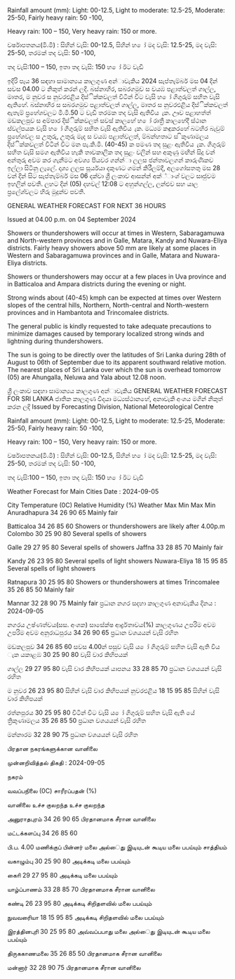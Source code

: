 Rainfall amount (mm): Light: 00-12.5, Light to moderate: 12.5-25, Moderate: 25-50, Fairly heavy rain: 50 -100,

Heavy rain: 100 – 150, Very heavy rain: 150 or more.

වර්ෂාපතනය(මි.මී) : සිහින් වැසි: 00-12.5, සිහින් හ ෝ මද වැසි: 12.5-25, මද වැසි: 25-50, තරමක් තද වැසි: 50 -100,

තද වැසි:100 – 150, ඉතා තද වැසි: 150 හ ෝ ඊට වැඩි

ඉදිරි පැය 36 සඳහා සාමාන්‍යය කාලගුණ අන්‍ාවැකිය 2024 සැප්තැම්බර් මස 04 දින්‍ සවස 04.00 ට නිකුත් කරන්‍ ලදි. බස්නාහිර, සබරගමුව ස වයඹ පළාත්වලත් ගාල්ල, මාතර, ම නුවර ස නුවරඑළිය දිස්ික්කවලත් විටින් විට වැසි හ ෝ ගිගුරුම් සහිත වැසි ඇතිහේ. බස්නාහිර ස සබරගමුව පළාත්වලත් ගාල්ල, මාතර ස නුවරඑළිය දිස්ික්කවලත් ඇතැම් ප්‍රහේශවලට මි.මී.50 ට වැඩි තරමක තද වැසි ඇතිවිය ැක. ඌව පළාහත්ත් මඩකලපුව ස අම්පාර දිස්ික්කවලත් සවස් කාලහේ හ ෝ රාත්‍රී කාලහේදී ස්ථාන ස්වල්පයක වැසි හ ෝ ගිගුරුම් සහිත වැසි ඇතිවිය ැක. මධ්‍යම කඳුකරහේ බටහිර බැවුම් ප්‍රහේශවල ස උතුරු, උතුරු මැද ස වයඹ පළාත්වලත්, ම්බන්හතාට ස ිකුණාමලය දිස්ික්කවලත් විටින් විට මන පැ.කි.මී. (40-45) ක පමණ තද සුළං ඇතිවිය ැක. ගිගුරුම් සහිත වැසි සමග ඇතිවිය හැකි තාවකාලික තද සුළං වලින් සහ අකුණු මඟින් සිදු වන්‍ අන්‍තුරු අවම කර ගැනීමට අවශ්‍ය පියවර ගන්න්‍ා ලලස ජන්‍තාවලගන් කාරුණිකව ඉල්ලා සිටිනු ලැලේ. දෘශ්‍ය ලලස සූර්යයා දකුණට ගමන් කිරීලම්දී, අලගෝසතතු මස 28 වන්‍ දින්‍ සිට සැප්තැම්බර් මස 06 දක්වා ශ්‍රී ලංකාව ආසන්න්‍ අක්්ාංශ්‍ වලට සෘජුවම ඉහලින් පවතී. ලහට දින්‍ (05) දහවල් 12:08 ට අහුන්ගල්ල, ලන්‍ළුව සහ යාල ප්‍රලේශ්‍වලට හිරු මුදුන්ව පවතී.

GENERAL WEATHER FORECAST FOR NEXT 36 HOURS

Issued at 04.00 p.m. on 04 September 2024

Showers or thundershowers will occur at times in Western, Sabaragamuwa and North-western provinces and in Galle, Matara, Kandy and Nuwara-Eliya districts. Fairly heavy showers above 50 mm are likely at some places in Western and Sabaragamuwa provinces and in Galle, Matara and Nuwara-Eliya districts.

Showers or thundershowers may occur at a few places in Uva province and in Batticaloa and Ampara districts during the evening or night.

Strong winds about (40-45) kmph can be expected at times over Western slopes of the central hills, Northern, North-central and North-western provinces and in Hambantota and Trincomalee districts.

The general public is kindly requested to take adequate precautions to minimize damages caused by temporary localized strong winds and lightning during thundershowers.

The sun is going to be directly over the latitudes of Sri Lanka during 28th of August to 06th of September due to its apparent southward relative motion. The nearest places of Sri Lanka over which the sun is overhead tomorrow (05) are Ahungalla, Neluwa and Yala about 12.08 noon.

ශ්‍රී ලංකාව සඳහා සාමාන්‍යය කාලගුණ අන්‍ාවැකිය GENERAL WEATHER FORECAST FOR SRI LANKA ජාතික කාලගුණ විදයා මධ්‍යස්ථානහේ, අනාවැකි අංශය මගින් නිකුත් කරන ලදි Issued by Forecasting Division, National Meteorological Centre

Rainfall amount (mm): Light: 00-12.5, Light to moderate: 12.5-25, Moderate: 25-50, Fairly heavy rain: 50 -100,

Heavy rain: 100 – 150, Very heavy rain: 150 or more.

වර්ෂාපතනය(මි.මී) : සිහින් වැසි: 00-12.5, සිහින් හ ෝ මද වැසි: 12.5-25, මද වැසි: 25-50, තරමක් තද වැසි: 50 -100,

තද වැසි:100 – 150, ඉතා තද වැසි: 150 හ ෝ ඊට වැඩි

Weather Forecast for Main Cities Date : 2024-09-05

City Temperature (0C) Relative Humidity (%) Weather Max Min Max Min Anuradhapura 34 26 90 65 Mainly fair

Batticaloa 34 26 85 60 Showers or thundershowers are likely after 4.00p.m Colombo 30 25 90 80 Several spells of showers

Galle 29 27 95 80 Several spells of showers Jaffna 33 28 85 70 Mainly fair

Kandy 26 23 95 80 Several spells of light showers Nuwara-Eliya 18 15 95 85 Several spells of light showers

Ratnapura 30 25 95 80 Showers or thundershowers at times Trincomalee 35 26 85 50 Mainly fair

Mannar 32 28 90 75 Mainly fair ප්‍රධාන නගර සදහා කාලගුණ අනාවැකිය දිනය : 2024-09-05

නගරය උෂ්ණත්වය(සස. අංශක) සාසේක්ෂ ආර්ද්‍රතාවය(%) කාලගුණය උපරිම අවම උපරිම අවම අනුරාධපුරය 34 26 90 65 ප්‍රධාන වශයයන් වැසි රහිත

මඩකලපුව 34 26 85 60 සවස 4.00න් පසුව වැසි ය ෝ ගිගුරුම් සහිත වැසි ඇති විය ැක යකාළඹ 30 25 90 80 වැසි වාර කිහිපයක්

ගාල්ල 29 27 95 80 වැසි වාර කිහිපයක් යාපනය 33 28 85 70 ප්‍රධාන වශයයන් වැසි රහිත

ම නුවර 26 23 95 80 සිහින් වැසි වාර කිහිපයක් නුවරඑළිය 18 15 95 85 සිහින් වැසි වාර කිහිපයක්

රත්නපුරය 30 25 95 80 විටින් විට වැසි ය ෝ ගිගුරුම් සහිත වැසි ඇති යේ ත්‍රිකුණාමලය 35 26 85 50 ප්‍රධාන වශයයන් වැසි රහිත

මන්නාරම 32 28 90 75 ප්‍රධාන වශයයන් වැසි රහිත

பிரதான நகரங்களுக்கான வானிலை

முன்னறிவித்தல் திகதி : 2024-09-05

நகரம்

வவப்பநிலை (0C) சாரீரப்பதன் (%)

வானிலை உச்ச குலறந்த உச்ச குலறந்த

அனுராதபுரம் 34 26 90 65 பிரதானமாக சீரான வானிலை

மட்டக்களப்பு 34 26 85 60

பி.ப. 4.00 மணிக்குப் பின்னர் மலை அல்ைது இடியுடன் கூடிய மலை பபய்யும் சாத்தியம்

வகாழும்பு 30 25 90 80 அடிக்கடி மலை பபய்யும்

காைி 29 27 95 80 அடிக்கடி மலை பபய்யும்

யாழ்ப்பாணம் 33 28 85 70 பிரதானமாக சீரான வானிலை

கண்டி 26 23 95 80 அடிக்கடி சிறிதளவில் மலை பபய்யும்

நுவவரைியா 18 15 95 85 அடிக்கடி சிறிதளவில் மலை பபய்யும்

இரத்தினபுரி 30 25 95 80 அவ்வப்பபாது மலை அல்ைது இடியுடன் கூடிய மலை பபய்யும்

திருககாணமலை 35 26 85 50 பிரதானமாக சீரான வானிலை

மன்னார் 32 28 90 75 பிரதானமாக சீரான வானிலை